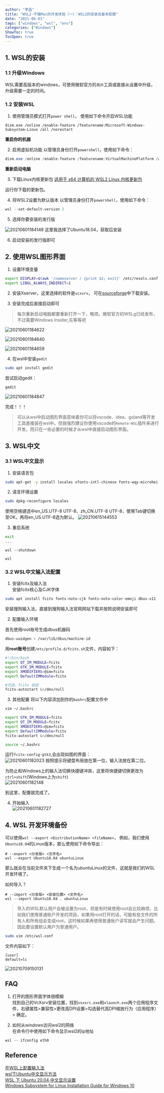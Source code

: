 ```yaml
---
author: "李昌"
title: "WSL2-不输Mac的开发体验（一）：WSL2的安装及基本配置"
date: "2021-06-01"
tags: ["windows", "wsl", "env"]
categories: ["Windows"]
ShowToc: true
TocOpen: true
---
```


## 1. WSL的安装

### 1.1 升级Windows
WSL需要高版本的windows，可使用微软官方的`易升`工具或直接从设置中升级，升级需要一定的时间。

### 1.2 安装WSL
1. 使用管理员模式打开`power shell`， 使用如下命令开启WSL功能
```shell
dism.exe /online /enable-feature /featurename:Microsoft-Windows-Subsystem-Linux /all /norestart
```
**重启你的机器**


2. 启用虚拟机功能
以管理员身份打开`powershell`，使用如下命令：
```powershell
dism.exe /online /enable-feature /featurename:VirtualMachinePlatform /all /norestart
```
**重新启动电脑**

3. 下载Linux内核更新包
[适用于 x64 计算机的 WSL2 Linux 内核更新包](https://wslstorestorage.blob.core.windows.net/wslblob/wsl_update_x64.msi)

运行你下载的更新包。

4. 将WSL2设置为默认版本
以管理员身份打开`powershell`，使用如下命令：
```powershell
wsl --set-default-version 2
```

5. 选择你要安装的发行版

![20210601184148](https://raw.githubusercontent.com/lich-Img/blogImg/master/img20210601184148.png)
这里我选择了Ubuntu18.04，获取后安装


6. 启动安装的发行版即可


## 2. 使用WSL图形界面

1. 设置环境变量
```bash
export DISPLAY=$(awk '/nameserver / {print $2; exit}' /etc/resolv.conf 2>/dev/null):0
export LIBGL_ALWAYS_INDIRECT=1
```


2. 安装Xserver，这里选择的软件是`vcxsrv`， 可在[sourceforge](https://sourceforge.net/projects/vcxsrv/)中下载安装。

3. 安装完成后直接启动即可  
> 每次重新启动电脑都要重新打开一下，略烦。微软官方的WSLg已经发布，不过需要Windows Insider,先等等吧
   
![20210601184622](https://raw.githubusercontent.com/lich-Img/blogImg/master/img20210601184622.png)

![20210601184640](https://raw.githubusercontent.com/lich-Img/blogImg/master/img20210601184640.png)

![20210601184659](https://raw.githubusercontent.com/lich-Img/blogImg/master/img20210601184659.png)

4. 在wsl中安装`gedit`
```bash
sudo apt install gedit
```

尝试启动gedit：
```bash
gedit
```

![20210601184847](https://raw.githubusercontent.com/lich-Img/blogImg/master/img20210601184847.png)

完成！！！


> 可以从wsl中启动图形界面意味着你可以将vscode、idea、goland等开发工具直接装在wsl中。但我强烈建议你使用vscode的`Remote-WSL`插件来进行开发，而只在一些必要的时候才从wsl中直接启动图形界面。


## 3. WSL中文

### 3.1 WSL中文显示
1. 安装语言包
```bash
sudo apt-get -y install locales xfonts-intl-chinese fonts-wqy-microhei  
```

2. 语言环境设置
```bash
sudo dpkg-reconfigure locales
```
使用空格键选中en_US.UTF-8 UTF-8、zh_CN.UTF-8 UTF-8，使用Tab键切换至OK，再将en_US.UTF-8选为默认。
![20210615144553](https://raw.githubusercontent.com/lich-Img/blogImg/master/img20210615144553.png)

3. 重启系统
```bash
exit
...
```
```shell
wsl --shutdown

wsl
```

### 3.2 WSL中文输入法配置

1. 安装fcitx及输入法   
安装fcitx核心及CJK字体  
```bash
sudo apt install fcitx fonts-noto-cjk fonts-noto-color-emoji dbus-x11
```

安装搜狗输入法，直接到搜狗输入法官网网站下载并按照说明安装即可

2. 配置输入环境
   
首先使用root账号生成dbus机器码
```bash
dbus-uuidgen > /var/lib/dbus/machine-id
```

用**root账号**创建`/etc/profile.d/fcitx.sh`文件，内容如下：
```bash
#!/bin/bash
export QT_IM_MODULE=fcitx
export GTK_IM_MODULE=fcitx
export XMODIFIERS=@im=fcitx
export DefaultIMModule=fcitx

#可选，fcitx 自启
fcitx-autostart &>/dev/null
```
3. 其他配置
将以下内容添加到你的`bashrc`配置文件中
```bash
vim ~/.bashrc

export GTK_IM_MODULE=fcitx
export QT_IM_MODULE=fcitx
export XMODIFIERS=@im=fcitx
export DefaultIMModule=fcitx
fcitx-autostart &>/dev/null
```

```bash
source ~/.bashrc
```
运行`fcitx-config-gtk3`,会出现如图的界面：  
![20210601182023](https://raw.githubusercontent.com/lich-Img/blogImg/master/img20210601182023.png)
按照提示将键盘布局放在第一位，输入法放在第二位。  

为防止和Windows上的输入法切换快捷键冲突，这里将快捷键切换更改为`ctrl+shift`(Windows上为`shift`)  
![20210601182148](https://raw.githubusercontent.com/lich-Img/blogImg/master/img20210601182148.png)

到这里，配置就完成了。

4. 开始输入  
![20210601182727](https://raw.githubusercontent.com/lich-Img/blogImg/master/img20210601182727.png)

## 4. WSL 开发环境备份
可以使用`wsl --export <DistributionName> <fileName>`， 例如，我们使用`Ubuntu18.04`的Linux版本，那么使用如下命令导出：
```shell
# --export <分发版> <文件名>
wsl --export Ubuntu18.04 ubuntuLinux
```
那么就会在当前文件夹下生成一个名为ubuntuLinux的文件，这就是我们的WSL开发环境了。

如何导入？
```shell
# --import <分发版> <安装位置> <文件名> 
wsl --import Ubuntu18.04 . ubuntuLinux
```
> 导入的WSL默认用户会被设置为root，但是有时候使用root会比较麻烦，比如我们使用普通账户开发的项目，如果用root打开的话，可能有些文件的所有人和所有组会变成root，这时候如果再使用普通账户读写就会产生问题。因此要设置默认用户为普通用户。
```bash
sudo vim /etc/wsl.conf
```
文件内容如下：
```
[user]
default=lc
```
![20210709150131](https://raw.githubusercontent.com/lich-Img/blogImg/master/img20210709150131.png)

## FAQ
1. 打开的图形界面字体很模糊    
找到自己的VcXsrv安装位置，找到`vsxsrc.exe`和`xlaunch.exe`两个应用程序文件，右键属性>兼容性>更改高DPI设置>勾选替代高DPI缩放行为（应用程序）> 确定。

2. 如何从windows访问wsl2的网络   
在命令行中使用如下命令显示wsl2的ip地址
```
wsl -- ifconfig eth0
```

## Reference

[在WSL上配置输入法](https://patrickwu.space/2019/10/28/wsl-fcitx-setup-cn/)   
[wsl下Ubuntu中文显示方法](https://www.apull.net/html/20200604102131.html)   
[WSL 下 Ubuntu 20.04 中文显示设置](https://www.gelomen.com/optimize/wsl-ubuntu-20-04-zh-cn)   
[Windows Subsystem for Linux Installation Guide for Windows 10]()   
